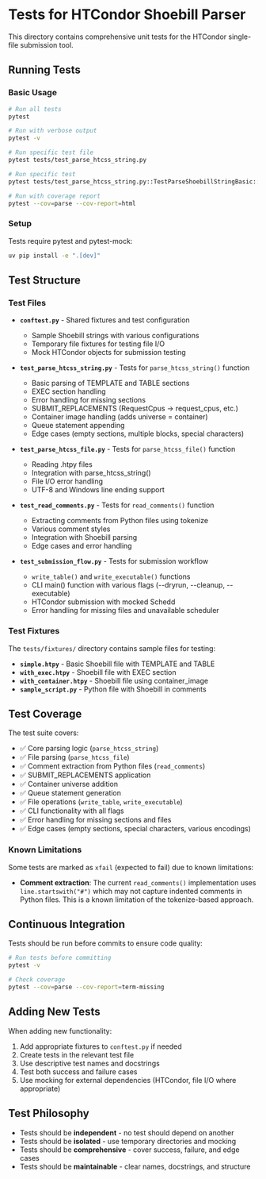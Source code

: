 # Tests for HTCondor Shoebill Parser

This directory contains comprehensive unit tests for the HTCondor single-file submission tool.

## Running Tests

### Basic Usage

```bash
# Run all tests
pytest

# Run with verbose output
pytest -v

# Run specific test file
pytest tests/test_parse_htcss_string.py

# Run specific test
pytest tests/test_parse_htcss_string.py::TestParseShoebillStringBasic::test_parse_valid_template_and_table

# Run with coverage report
pytest --cov=parse --cov-report=html
```

### Setup

Tests require pytest and pytest-mock:

```bash
uv pip install -e ".[dev]"
```

## Test Structure

### Test Files

- **`conftest.py`** - Shared fixtures and test configuration
  - Sample Shoebill strings with various configurations
  - Temporary file fixtures for testing file I/O
  - Mock HTCondor objects for submission testing

- **`test_parse_htcss_string.py`** - Tests for `parse_htcss_string()` function
  - Basic parsing of TEMPLATE and TABLE sections
  - EXEC section handling
  - Error handling for missing sections
  - SUBMIT_REPLACEMENTS (RequestCpus → request_cpus, etc.)
  - Container image handling (adds universe = container)
  - Queue statement appending
  - Edge cases (empty sections, multiple blocks, special characters)

- **`test_parse_htcss_file.py`** - Tests for `parse_htcss_file()` function
  - Reading .htpy files
  - Integration with parse_htcss_string()
  - File I/O error handling
  - UTF-8 and Windows line ending support

- **`test_read_comments.py`** - Tests for `read_comments()` function
  - Extracting comments from Python files using tokenize
  - Various comment styles
  - Integration with Shoebill parsing
  - Edge cases and error handling

- **`test_submission_flow.py`** - Tests for submission workflow
  - `write_table()` and `write_executable()` functions
  - CLI main() function with various flags (--dryrun, --cleanup, --executable)
  - HTCondor submission with mocked Schedd
  - Error handling for missing files and unavailable scheduler

### Test Fixtures

The `tests/fixtures/` directory contains sample files for testing:

- **`simple.htpy`** - Basic Shoebill file with TEMPLATE and TABLE
- **`with_exec.htpy`** - Shoebill file with EXEC section
- **`with_container.htpy`** - Shoebill file using container_image
- **`sample_script.py`** - Python file with Shoebill in comments

## Test Coverage

The test suite covers:

- ✅ Core parsing logic (`parse_htcss_string`)
- ✅ File parsing (`parse_htcss_file`)
- ✅ Comment extraction from Python files (`read_comments`)
- ✅ SUBMIT_REPLACEMENTS application
- ✅ Container universe addition
- ✅ Queue statement generation
- ✅ File operations (`write_table`, `write_executable`)
- ✅ CLI functionality with all flags
- ✅ Error handling for missing sections and files
- ✅ Edge cases (empty sections, special characters, various encodings)

### Known Limitations

Some tests are marked as `xfail` (expected to fail) due to known limitations:

- **Comment extraction**: The current `read_comments()` implementation uses `line.startswith("#")` which may not capture indented comments in Python files. This is a known limitation of the tokenize-based approach.

## Continuous Integration

Tests should be run before commits to ensure code quality:

```bash
# Run tests before committing
pytest -v

# Check coverage
pytest --cov=parse --cov-report=term-missing
```

## Adding New Tests

When adding new functionality:

1. Add appropriate fixtures to `conftest.py` if needed
2. Create tests in the relevant test file
3. Use descriptive test names and docstrings
4. Test both success and failure cases
5. Use mocking for external dependencies (HTCondor, file I/O where appropriate)

## Test Philosophy

- Tests should be **independent** - no test should depend on another
- Tests should be **isolated** - use temporary directories and mocking
- Tests should be **comprehensive** - cover success, failure, and edge cases
- Tests should be **maintainable** - clear names, docstrings, and structure

